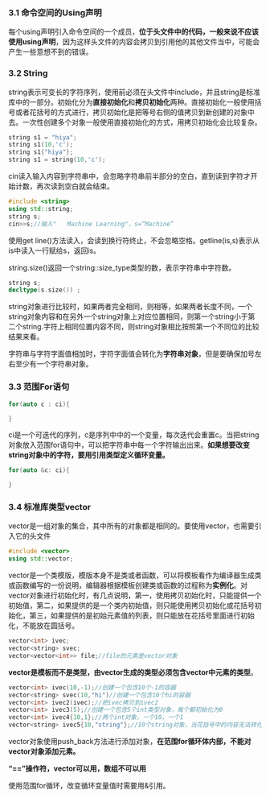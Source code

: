 ### 3.1	命令空间的Using声明

每个using声明引入命令空间的一个成员，**位于头文件中的代码，一般来说不应该使用using声明**，因为这样头文件的内容会拷贝到引用他的其他文件当中，可能会产生一些意想不到的错误。

### 3.2	String

string表示可变长的字符序列，使用前必须在头文件中include，并且string是标准库中的一部分。初始化分为**直接初始化**和**拷贝初始化**两种。直接初始化一般使用括号或者花括号的方式进行，拷贝初始化是把等号右侧的值拷贝到新创建的对象中去。一次性创建多个对象一般使用直接初始化的方式，用拷贝初始化会比较复杂。

```c++
string s1 = "hiya";
string s1(10,'c');
string s1{"hiya"};
string s1 = string(10,'c');
```

cin读入输入内容到字符串中，会忽略字符串前半部分的空白，直到读到字符才开始计数，再次读到空白就会结束。

```c++
#include <string>
using std::string;
string s;
cin>>s;//输入"   Machine Learning"，s=“Machine”
```

使用get line()方法读入，会读到换行符终止，不会忽略空格。getline(is,s)表示从is中读入一行赋给s，返回is。

string.size()返回一个string::size_type类型的数，表示字符串中字符数。

```c++
string s;
decltype(s.size()) ;
```

string对象进行比较时，如果两者完全相同，则相等，如果两者长度不同，一个string对象内容和在另外一个string对象上对应位置相同，则第一个string小于第二个string.字符上相同位置内容不同，则string对象相比按照第一个不同位的比较结果来看。

字符串与字符字面值相加时，字符字面值会转化为**字符串对象**，但是要确保加号左右至少有一个字符串对象。

### 3.3	范围For语句

```c++
for(auto c : ci){

}
```

ci是一个可迭代的序列，c是序列中中的一个变量，每次迭代会重置c。当把string对象放入范围for语句中，可以把字符串中每一个字符输出出来。**如果想要改变string对象中的字符，要用引用类型定义循环变量。**

```c++
for(auto &c: ci){

}
```

### 3.4	标准库类型vector

vector是一组对象的集合，其中所有的对象都是相同的。要使用vector，也需要引入它的头文件

```c++
#include <vector>
using std::vector;
```

vector是一个类模版，模版本身不是类或者函数，可以将模板看作为编译器生成类或函数编写的一份说明，编辑器根据模板创建类或函数的过程称为**实例化**。对vector对象进行初始化时，有几点说明，第一，使用拷贝初始化时，只能提供一个初始值，第二，如果提供的是一个类内初始值，则只能使用拷贝初始化或花括号初始化，第三，如果提供的是初始元素值的列表，则只能放在花括号里面进行初始化，不能放在圆括号。

```c++
vector<int> ivec;
vector<string> svec;
vector<vector<int>> file;//file的元素是vector对象
```

**vector是模板而不是类型，由vector生成的类型必须包含vector中元素的类型**。

```c++
vector<int> ivec(10,-1);//创建一个包含10个-1的容器
vector<string> svec(10,"hi")//创建一个包含10个hi的容器
vector<int> ivec2(ivec);//把ivec拷贝到ivec2
vector<int> ivec3(5);//创建一个包含5个int类型对象，每个都初始化为0
vector<int> ivec4{10,1};//两个int对象，一个10，一个1
vector<string> ivec5{10,"string"};//10个string对象，当花括号中的内容无法转化为相映类型时，
```

vector对象使用push_back方法进行添加对象，**在范围for循环体内部，不能对vector对象添加元素。**

**“==”操作符，vector可以用，数组不可以用**

使用范围for循环，改变循环变量值时需要用&引用。